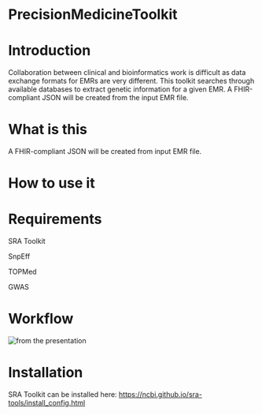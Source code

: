 # PrecisionMedicineToolkit

# Introduction
Collaboration between clinical and bioinformatics work is difficult as data exchange formats for EMRs are very different. This toolkit searches through available databases to extract genetic information for a given EMR. A FHIR-compliant JSON will be created from the input EMR file.

# What is this
A FHIR-compliant JSON will be created from input EMR file. 

# How to use it 

# Requirements
SRA Toolkit

SnpEff

TOPMed

GWAS

# Workflow
![from the presentation](https://i.imgur.com/CcdnGVI.png)

# Installation
SRA Toolkit can be installed here: https://ncbi.github.io/sra-tools/install_config.html
